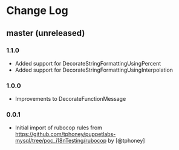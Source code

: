 # Change Log

## master (unreleased)

### 1.1.0

 * Added support for DecorateStringFormattingUsingPercent
 * Added support for DecorateStringFormattingUsingInterpolation

### 1.0.0

 * Improvements to DecorateFunctionMessage

### 0.0.1

 * Initial import of rubocop rules from https://github.com/tphoney/puppetlabs-mysql/tree/poc_i18nTesting/rubocop by [@tphoney]
